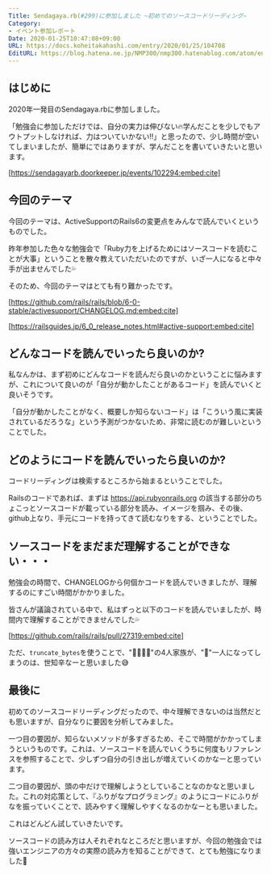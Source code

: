```yaml
---
Title: Sendagaya.rb(#299)に参加しました ~初めてのソースコードリーディング~
Category:
- イベント参加レポート
Date: 2020-01-25T10:47:08+09:00
URL: https://docs.koheitakahashi.com/entry/2020/01/25/104708
EditURL: https://blog.hatena.ne.jp/NMP300/nmp300.hatenablog.com/atom/entry/26006613502082688
---
```


## はじめに
2020年一発目のSendagaya.rbに参加しました。

「勉強会に参加しただけでは、自分の実力は伸びない🔥学んだことを少しでもアウトプットしなければ、力はついていかない‼️」と思ったので、少し時間が空いてしまいましたが、簡単にではありますが、学んだことを書いていきたいと思います。



[https://sendagayarb.doorkeeper.jp/events/102294:embed:cite]


## 今回のテーマ

今回のテーマは、ActiveSupportのRails6の変更点をみんなで読んでいくというものでした。

昨年参加した色々な勉強会で「Ruby力を上げるためにはソースコードを読むことが大事」ということを散々教えていただいたのですが、いざ一人になると中々手が出ませんでした💦

そのため、今回のテーマはとても有り難かったです。

[https://github.com/rails/rails/blob/6-0-stable/activesupport/CHANGELOG.md:embed:cite]

[https://railsguides.jp/6_0_release_notes.html#active-support:embed:cite]

## どんなコードを読んでいったら良いのか?

私なんかは、まず初めにどんなコードを読んだら良いのかということに悩みますが、これについて良いのが「自分が動かしたことがあるコード」を読んでいくと良いそうです。

「自分が動かしたことがなく、概要しか知らないコード」は「こういう風に実装されているだろうな」という予測がつかないため、非常に読むのが難しいということでした。

## どのようにコードを読んでいったら良いのか?

コードリーディングは検索するところから始まるということでした。

Railsのコードであれば、まずは https://api.rubyonrails.org の該当する部分のちょこっとソースコードが載っている部分を読み、イメージを掴み、その後、github上なり、手元にコードを持ってきて読むなりをする、ということでした。

## ソースコードをまだまだ理解することができない・・・

勉強会の時間で、CHANGELOGから何個かコードを読んでいきましたが、理解するのにすごい時間がかかりました。

皆さんが議論されている中で、私はずっと以下のコードを読んでいましたが、時間内で理解することができませんでした💦

[https://github.com/rails/rails/pull/27319:embed:cite]


ただ、`truncate_bytes`を使うことで、‍"👩‍👩‍👧‍👦"の4人家族が、"👩‍"一人になってしまうのは、世知辛なーと思いました😅

## 最後に

初めてのソースコードリーディングだったので、中々理解できないのは当然だとも思いますが、自分なりに要因を分析してみました。

一つ目の要因が、知らないメソッドが多すぎるため、そこで時間がかかってしまうというものです。これは、ソースコードを読んでいくうちに何度もリファレンスを参照することで、少しずつ自分の引き出しが増えていくのかなーと思っています。

二つ目の要因が、頭の中だけで理解しようとしていることなのかなと思いました。これの対応策として、『ふりがなプログラミング』のようにコードにふりがなを振っていくことで、読みやすく理解しやすくなるのかなーとも思いました。

これはどんどん試していきたいです。

ソースコードの読み方は人それぞれなところだと思いますが、今回の勉強会では強いエンジニアの方々の実際の読み方を知ることができて、とても勉強になりました💪
